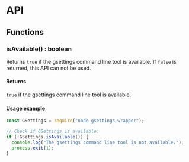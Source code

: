 # API


## Functions

### isAvailable() : boolean

Returns `true` if the gsettings command line tool is available.
If `false` is returned, this API can not be used.

#### Returns

`true` if the gsettings command line tool is available.

#### Usage example

```javascript
const GSettings = require("node-gsettings-wrapper");

// Check if GSettings is available:
if (!GSettings.isAvailable()) {
  console.log("The gsettings command line tool is not available.");
  process.exit(1);
}
```
